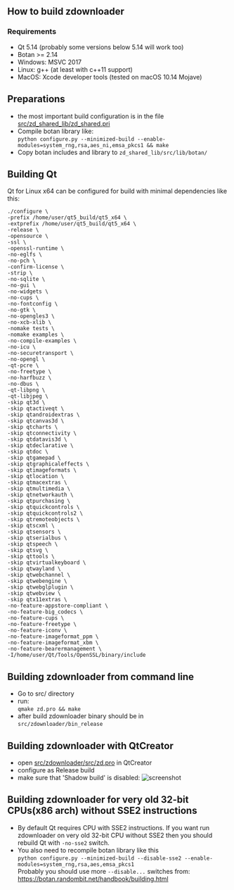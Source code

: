 ## How to build zdownloader
### Requirements
- Qt 5.14 (probably some versions below 5.14 will work too)
- Botan >= 2.14
- Windows: MSVC 2017
- Linux: g++ (at least with c++11 support)
- MacOS: Xcode developer tools (tested on macOS 10.14 Mojave)

## Preparations
- the most important build configuration is in the file [src/zd_shared_lib/zd_shared.pri](src/zd_shared_lib/zd_shared.pri)
- Compile botan library like:  
`python configure.py --minimized-build --enable-modules=system_rng,rsa,aes_ni,emsa_pkcs1 && make`
- Copy botan includes and library to `zd_shared_lib/src/lib/botan/`

## Building Qt
Qt for Linux x64 can be configured for build with minimal dependencies like this:
```
./configure \
-prefix /home/user/qt5_build/qt5_x64 \
-extprefix /home/user/qt5_build/qt5_x64 \
-release \
-opensource \
-ssl \
-openssl-runtime \
-no-eglfs \
-no-pch \
-confirm-license \
-strip \
-no-sqlite \
-no-gui \
-no-widgets \
-no-cups \
-no-fontconfig \
-no-gtk \
-no-opengles3 \
-no-xcb-xlib \
-nomake tests \
-nomake examples \
-no-compile-examples \
-no-icu \
-no-securetransport \
-no-opengl \
-qt-pcre \
-no-freetype \
-no-harfbuzz \
-no-dbus \
-qt-libpng \
-qt-libjpeg \
-skip qt3d \
-skip qtactiveqt \
-skip qtandroidextras \
-skip qtcanvas3d \
-skip qtcharts \
-skip qtconnectivity \
-skip qtdatavis3d \
-skip qtdeclarative \
-skip qtdoc \
-skip qtgamepad \
-skip qtgraphicaleffects \
-skip qtimageformats \
-skip qtlocation \
-skip qtmacextras \
-skip qtmultimedia \
-skip qtnetworkauth \
-skip qtpurchasing \
-skip qtquickcontrols \
-skip qtquickcontrols2 \
-skip qtremoteobjects \
-skip qtscxml \
-skip qtsensors \
-skip qtserialbus \
-skip qtspeech \
-skip qtsvg \
-skip qttools \
-skip qtvirtualkeyboard \
-skip qtwayland \
-skip qtwebchannel \
-skip qtwebengine \
-skip qtwebglplugin \
-skip qtwebview \
-skip qtx11extras \
-no-feature-appstore-compliant \
-no-feature-big_codecs \
-no-feature-cups \
-no-feature-freetype \
-no-feature-iconv \
-no-feature-imageformat_ppm \
-no-feature-imageformat_xbm \
-no-feature-bearermanagement \
-I/home/user/Qt/Tools/OpenSSL/binary/include
```

## Building zdownloader from command line
- Go to src/ directory
- run:  
`qmake zd.pro && make`
- after build zdownloader binary should be in `src/zdownloader/bin_release`

## Building zdownloader with QtCreator
- open [src/zdownloader/src/zd.pro](src/zdownloader/src/zd.pro) in QtCreator
- configure as Release build
- make sure that 'Shadow build' is disabled:
![screenshot](images/qtcreator_disable_shadow_build.png)

## Building zdownloader for very old 32-bit CPUs(x86 arch) without SSE2 instructions
- By default Qt requires CPU with SSE2 instructions. If you want run zdownloader on very old 32-bit CPU without SSE2 then you should rebuild Qt with `-no-sse2` switch.
- You also need to recompile botan library like this  
`python configure.py --minimized-build --disable-sse2 --enable-modules=system_rng,rsa,aes,emsa_pkcs1`  
 Probably you should use more `--disable...` switches from: https://botan.randombit.net/handbook/building.html
